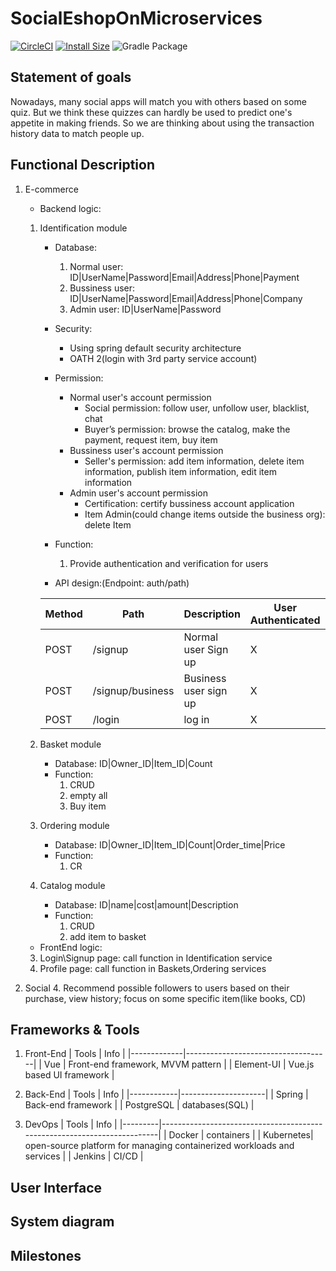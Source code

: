# SocialEshopOnMicroservices
[![CircleCI](https://circleci.com/gh/vercel/micro/tree/master.svg?style=shield)](https://circleci.com/gh/vercel/micro/tree/master)
[![Install Size](https://packagephobia.now.sh/badge?p=micro)](https://packagephobia.now.sh/result?p=micro)
![Gradle Package](https://github.com/ycpi/SocialEshopOnMicroservices/workflows/Gradle%20Package/badge.svg)

## Statement of goals
Nowadays, many social apps will match you with others based on some quiz. But we think these quizzes can hardly be used to predict one's appetite in making friends. So we are thinking about using the transaction history data to match people up. 

## Functional Description
1. E-commerce
   	- Backend logic: 
	1. Identification module
		- Database: 
            1. Normal user: ID|UserName|Password|Email|Address|Phone|Payment
            2. Bussiness user: ID|UserName|Password|Email|Address|Phone|Company
            3. Admin user: ID|UserName|Password
		
		- Security:
  		    - Using spring default security architecture
  		    - OATH 2(login with 3rd party service account)
        
		- Permission:
    		- Normal user's account permission
    			- Social permission: follow user, unfollow user, blacklist, chat
    			- Buyer’s permission: browse the catalog, make the payment, request item, buy item
    		- Bussiness user's account permission
        		- Seller's permission: add item information, delete item information, publish item information, edit item information
    		- Admin user's account permission
        		- Certification: certify bussiness account application
    			- Item Admin(could change items outside the business org): delete Item
  			 
     	- Function:
			1. Provide authentication and verification for users 
   
      	- API design:(Endpoint: auth/path)
      	  
		| Method | Path             | Description           | User Authenticated | Available from UI |
		|--------|------------------|-----------------------|--------------------|-------------------|
		| POST   | /signup          | Normal user Sign up   | X                  |                   |
		| POST   | /signup/business | Business user sign up | X                  |                   |
		| POST   | /login           | log in                | X                  |                   |
					 
    1. Basket module
        - Database:
			ID|Owner_ID|Item_ID|Count
		- Function:
			1. CRUD 
			2. empty all
			3. Buy item

	2. Ordering module
		- Database:
			ID|Owner_ID|Item_ID|Count|Order_time|Price
		- Function:
			1. CR 

    4. Catalog module
		- Database:
			ID|name|cost|amount|Description
		- Function:
			1. CRUD
			2. add item to basket 
   
   - FrontEnd logic:
	3. Login\Signup page:
		call function in Identification service
	3. Profile page:
		call function in Baskets,Ordering services

2. Social
	4. Recommend possible followers to users based on their purchase, view history; focus on some specific item(like books, CD)

## Frameworks & Tools
1. Front-End
	| Tools       | Info                               |
	|-------------|------------------------------------|
	| Vue         | Front\-end framework, MVVM pattern |
	| Element\-UI | Vue\.js based UI framework         |

2. Back-End
	| Tools      | Info                |
	|------------|---------------------|
	| Spring     | Back\-end framework |
	| PostgreSQL | databases\(SQL\)    |

3. DevOps
	| Tools   | Info                                                                    |
	|---------|-------------------------------------------------------------------------|
	| Docker  | containers                                                              |
	| Kubernetes| open\-source platform for managing containerized workloads and services |
	| Jenkins | CI/CD                                                                   |

## User Interface

## System diagram

## Milestones

